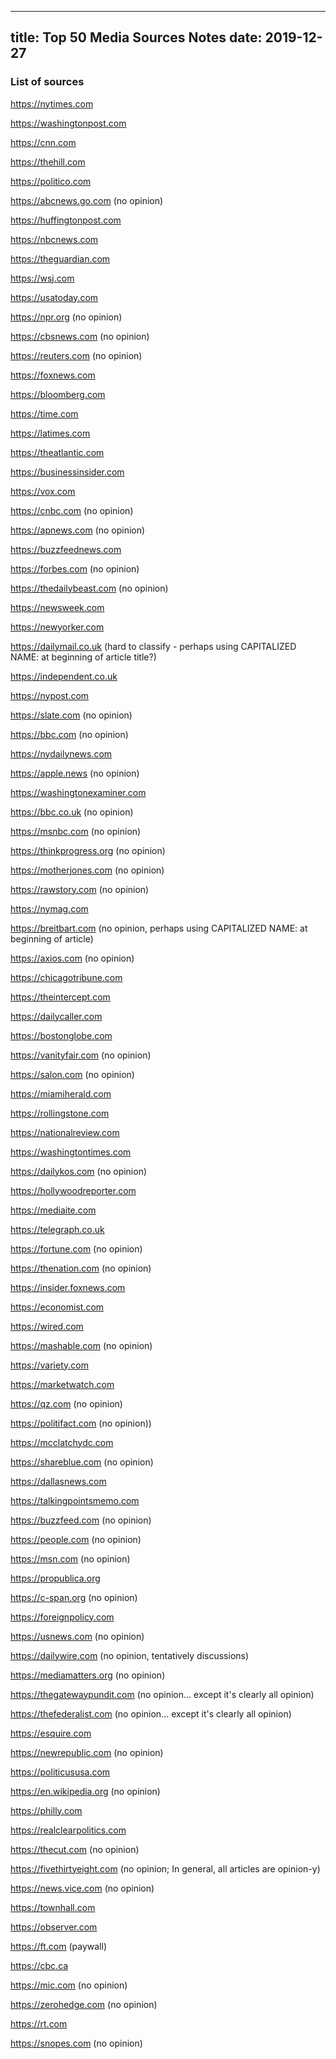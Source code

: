 ------
title: Top 50 Media Sources Notes
date: 2019-12-27
------

### List of sources

https://nytimes.com

https://washingtonpost.com

https://cnn.com

https://thehill.com

https://politico.com

https://abcnews.go.com (no opinion)

https://huffingtonpost.com

https://nbcnews.com

https://theguardian.com

https://wsj.com

https://usatoday.com

https://npr.org (no opinion)

https://cbsnews.com (no opinion)

https://reuters.com (no opinion)

https://foxnews.com

https://bloomberg.com

https://time.com

https://latimes.com

https://theatlantic.com

https://businessinsider.com

https://vox.com

https://cnbc.com (no opinion)

https://apnews.com (no opinion)

https://buzzfeednews.com

https://forbes.com (no opinion)

https://thedailybeast.com (no opinion)

https://newsweek.com

https://newyorker.com

https://dailymail.co.uk (hard to classify - perhaps using CAPITALIZED NAME: at beginning of article title?)

https://independent.co.uk

https://nypost.com

https://slate.com (no opinion)

https://bbc.com (no opinion)

https://nydailynews.com

https://apple.news (no opinion)

https://washingtonexaminer.com

https://bbc.co.uk (no opinion)

https://msnbc.com (no opinion)

https://thinkprogress.org (no opinion)

https://motherjones.com (no opinion)

https://rawstory.com (no opinion)

https://nymag.com

https://breitbart.com (no opinion, perhaps using CAPITALIZED NAME: at beginning of article)

https://axios.com (no opinion)

https://chicagotribune.com

https://theintercept.com

https://dailycaller.com

https://bostonglobe.com

https://vanityfair.com (no opinion)

https://salon.com (no opinion)

https://miamiherald.com

https://rollingstone.com

https://nationalreview.com

https://washingtontimes.com

https://dailykos.com (no opinion)

https://hollywoodreporter.com

https://mediaite.com

https://telegraph.co.uk

https://fortune.com (no opinion)

https://thenation.com (no opinion)

https://insider.foxnews.com

https://economist.com

https://wired.com

https://mashable.com (no opinion)

https://variety.com

https://marketwatch.com

https://qz.com (no opinion)

https://politifact.com (no opinion))

https://mcclatchydc.com

https://shareblue.com (no opinion)

https://dallasnews.com

https://talkingpointsmemo.com

https://buzzfeed.com (no opinion)

https://people.com (no opinion)

https://msn.com (no opinion)

https://propublica.org

https://c-span.org (no opinion)

https://foreignpolicy.com

https://usnews.com (no opinion)

https://dailywire.com (no opinion, tentatively discussions)

https://mediamatters.org (no opinion)

https://thegatewaypundit.com (no opinion... except it's clearly all opinion)

https://thefederalist.com (no opinion... except it's clearly all opinion)

https://esquire.com

https://newrepublic.com (no opinion)

https://politicususa.com

https://en.wikipedia.org (no opinion)

https://philly.com

https://realclearpolitics.com

https://thecut.com (no opinion)

https://fivethirtyeight.com (no opinion; In general, all articles are opinion-y)

https://news.vice.com (no opinion)

https://townhall.com

https://observer.com

https://ft.com (paywall)

https://cbc.ca

https://mic.com (no opinion)

https://zerohedge.com (no opinion)

https://rt.com 

https://snopes.com (no opinion)

